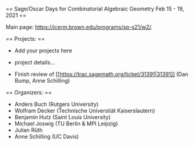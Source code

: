 == Sage/Oscar Days for Combinatorial Algebraic Geometry Feb 15 - 19, 2021 ==

Main page: https://icerm.brown.edu/programs/sp-s21/w2/.



== Projects: ==

 * Add your projects here
  * project details...

  * Finish review of [[https://trac.sagemath.org/ticket/31391|31391]] (Dan Bump, Anne Schilling)

== Organizers: ==

 * Anders Buch (Rutgers University)
 * Wolfram Decker (Technische Universität Kaiserslautern)
 * Benjamin Hutz (Saint Louis University)
 * Michael Joswig (TU Berlin & MPI Leipzig)
 * Julian Rüth
 * Anne Schilling (UC Davis)
